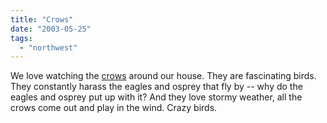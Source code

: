```yaml
---
title: "Crows"
date: "2003-05-25"
tags: 
  - "northwest"
---
```


We love watching the [crows](http://www.crows.net/ "Introduction to crows.net") around our house. They are fascinating birds. They constantly harass the eagles and osprey that fly by -- why do the eagles and osprey put up with it? And they love stormy weather, all the crows come out and play in the wind. Crazy birds.
